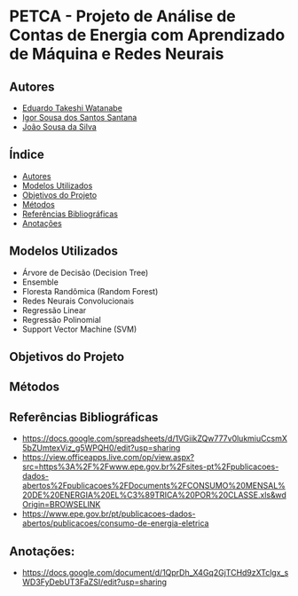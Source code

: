 # PETCA - Projeto de Análise de Contas de Energia com Aprendizado de Máquina e Redes Neurais

## Autores
- [Eduardo Takeshi Watanabe](https://github.com/wtksh)
- [Igor Sousa dos Santos Santana](https://github.com/igorssant)
- [João Sousa da Silva](https://github.com/JoaoVictor55)

## Índice
  - [Autores](#autores)
  - [Modelos Utilizados](#modelos-utilizados)
  - [Objetivos do Projeto](#objetivos-do-projeto)
  - [Métodos](#métodos)
  - [Referências Bibliográficas](#referências-bibliográficas)
  - [Anotações](##anotacões)

## Modelos Utilizados
- Árvore de Decisão (Decision Tree)
- Ensemble
- Floresta Randômica (Random Forest)
- Redes Neurais Convolucionais
- Regressão Linear
- Regressão Polinomial
- Support Vector Machine (SVM)

## Objetivos do Projeto

## Métodos

## Referências Bibliográficas
- https://docs.google.com/spreadsheets/d/1VGiikZQw777v0lukmiuCcsmX5bZUmtexViz_g5WPQH0/edit?usp=sharing
- https://view.officeapps.live.com/op/view.aspx?src=https%3A%2F%2Fwww.epe.gov.br%2Fsites-pt%2Fpublicacoes-dados-abertos%2Fpublicacoes%2FDocuments%2FCONSUMO%20MENSAL%20DE%20ENERGIA%20EL%C3%89TRICA%20POR%20CLASSE.xls&wdOrigin=BROWSELINK
- https://www.epe.gov.br/pt/publicacoes-dados-abertos/publicacoes/consumo-de-energia-eletrica

## Anotações:
- https://docs.google.com/document/d/1QprDh_X4Gq2GjTCHd9zXTclgx_sWD3FyDebUT3FaZSI/edit?usp=sharing
